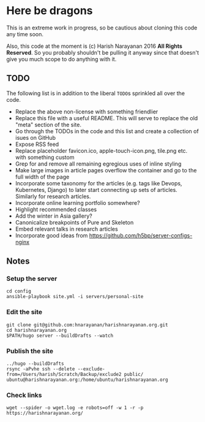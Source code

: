 # Here be dragons

This is an extreme work in progress, so be cautious about cloning this
code any time soon.

Also, this code at the moment is (c) Harish Narayanan 2016 **All
Rights Reserved**. So you probably shouldn't be pulling it anyway
since that doesn't give you much scope to do anything with it.

## TODO

The following list is in addition to the liberal `TODO`s sprinkled all
over the code.

- Replace the above non-license with something friendlier
- Replace this file with a useful README. This will serve to replace
  the old "meta" section of the site.
- Go through the TODOs in the code and this list and create a
  collection of isues on GitHub
- Expose RSS feed
- Replace placeholder favicon.ico, apple-touch-icon.png, tile.png
  etc. with something custom
- Grep for and remove all remaining egregious uses of inline styling
- Make large images in article pages overflow the container and go to
  the full width of the page
- Incorporate some taxonomy for the articles (e.g. tags like Devops,
  Kubernetes, Django) to later start connecting up sets of
  articles. Similarly for research articles.
- Incorporate online learning portfolio somewhere?
- Highlight recommended classes
- Add the winter in Asia gallery?
- Canonicalize breakpoints of Pure and Skeleton
- Embed relevant talks in research articles
- Incorporate good ideas from https://github.com/h5bp/server-configs-nginx

## Notes

### Setup the server
````
cd config
ansible-playbook site.yml -i servers/personal-site
````

### Edit the site
````
git clone git@github.com:hnarayanan/harishnarayanan.org.git
cd harishnarayanan.org
$PATH/hugo server --buildDrafts --watch
````

### Publish the site

````
../hugo --buildDrafts
rsync -aPvhe ssh --delete --exclude-from=/Users/harish/Scratch/Backup/exclude2 public/ ubuntu@harishnarayanan.org:/home/ubuntu/harishnarayanan.org
````

### Check links

````
wget --spider -o wget.log -e robots=off -w 1 -r -p https://harishnarayanan.org/
````
